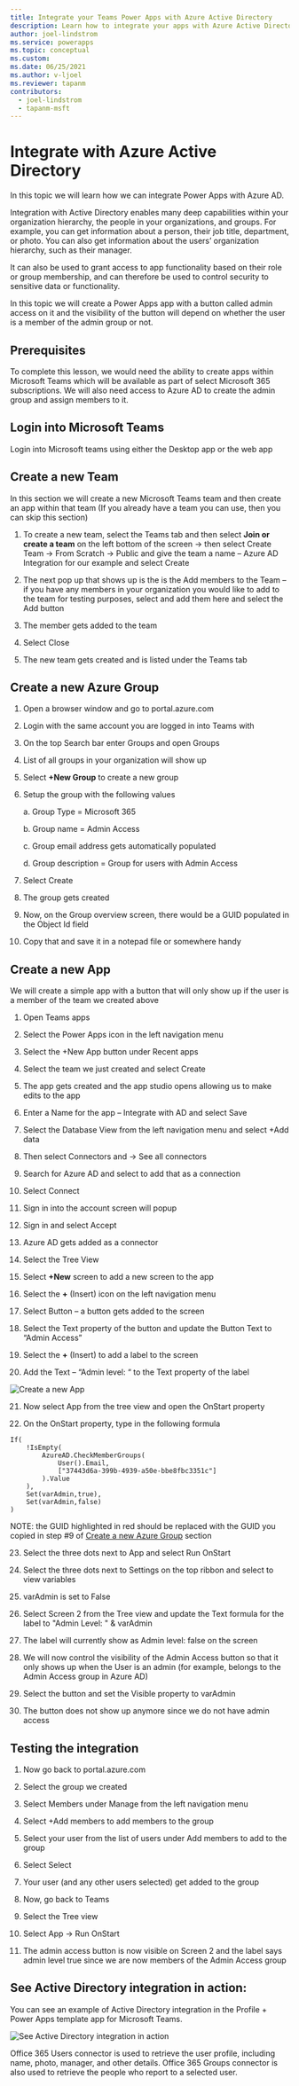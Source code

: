 ```yaml
---
title: Integrate your Teams Power Apps with Azure Active Directory
description: Learn how to integrate your apps with Azure Active Directory to use data about the people in your organization in your app.
author: joel-lindstrom
ms.service: powerapps
ms.topic: conceptual
ms.custom: 
ms.date: 06/25/2021
ms.author: v-ljoel
ms.reviewer: tapanm
contributors:
  - joel-lindstrom
  - tapanm-msft
---
```


# Integrate with Azure Active Directory

In this topic we will learn how we can integrate Power Apps with Azure AD.

Integration with Active Directory enables many deep capabilities within your organization hierarchy, the people in your organizations, and groups. For example, you can get information about a person, their job title, department, or photo. You can also get information about the users’ organization hierarchy, such as their manager.

It can also be used to grant access to app functionality based on their role or group membership, and can therefore be used to control security to sensitive data or functionality.

In this topic we will create a Power Apps app with a button called admin access on it and the visibility of the button will depend on whether the user is a member of the admin group or not.

## Prerequisites

To complete this lesson, we would need the ability to create apps within Microsoft Teams which will be available as part of select Microsoft 365 subscriptions. We will also need access to Azure AD to create the admin group and assign members to it.

## Login into Microsoft Teams

Login into Microsoft teams using either the Desktop app or the web app

## Create a new Team

In this section we will create a new Microsoft Teams team and then create an app within that team (If you already have a team you can use, then you can skip this section)

1.  To create a new team, select the Teams tab and then select **Join or create a team** on the left bottom of the screen -\> then select Create Team -\> From Scratch -\> Public and give the team a name – Azure AD Integration for our example and select Create

2.  The next pop up that shows up is the is the Add members to the Team – if you have any members in your organization you would like to add to the team for testing purposes, select and add them here and select the Add button

3.  The member gets added to the team

4.  Select Close

5.  The new team gets created and is listed under the Teams tab

## Create a new Azure Group

1.  Open a browser window and go to portal.azure.com

2.  Login with the same account you are logged in into Teams with

3.  On the top Search bar enter Groups and open Groups

4.  List of all groups in your organization will show up

5.  Select **+New Group** to create a new group

6.  Setup the group with the following values

    a.  Group Type = Microsoft 365

    b.  Group name = Admin Access

    c.  Group email address gets automatically populated

    d.  Group description = Group for users with Admin Access

7.  Select Create

8.  The group gets created

9.  Now, on the Group overview screen, there would be a GUID populated in the
    Object Id field

10. Copy that and save it in a notepad file or somewhere handy

## Create a new App

We will create a simple app with a button that will only show up if the user is
a member of the team we created above

1.  Open Teams apps

2.  Select the Power Apps icon in the left navigation menu

3.  Select the +New App button under Recent apps

4.  Select the team we just created and select Create

5.  The app gets created and the app studio opens allowing us to make edits to the app

6.  Enter a Name for the app – Integrate with AD and select Save

7.  Select the Database View from the left navigation menu and select +Add data

8.  Then select Connectors and -\> See all connectors

9.  Search for Azure AD and select to add that as a connection

10. Select Connect

11. Sign in into the account screen will popup

12. Sign in and select Accept

13. Azure AD gets added as a connector

14. Select the Tree View

15. Select **+New** screen to add a new screen to the app

16. Select the **+** (Insert) icon on the left navigation menu

17. Select Button – a button gets added to the screen

18. Select the Text property of the button and update the Button Text to “Admin
    Access”

19. Select the **+** (Insert) to add a label to the screen

20. Add the Text – “Admin level: “ to the Text property of the label

![Create a new App](media/integrate-with-azure-active-directory/create-a-new-app-1.png "Create a new app")

21. Now select App from the tree view and open the OnStart property

22. On the OnStart property, type in the following formula

```
If(
    !IsEmpty(
        AzureAD.CheckMemberGroups(
            User().Email,
            ["37443d6a-399b-4939-a50e-bbe8fbc3351c"]
        ).Value
    ),
    Set(varAdmin,true),
    Set(varAdmin,false)
)
```

NOTE: the GUID highlighted in red should be replaced with the GUID you copied in step #9 of [Create a new Azure Group](#_Create_a_new) section

23. Select the three dots next to App and select Run OnStart

24. Select the three dots next to Settings on the top ribbon and select to view variables

25. varAdmin is set to False

26. Select Screen 2 from the Tree view and update the Text formula for the label to "Admin Level: " & varAdmin

27. The label will currently show as Admin level: false on the screen

28. We will now control the visibility of the Admin Access button so that it only shows up when the User is an admin (for example, belongs to the Admin Access group in Azure AD)

29. Select the button and set the Visible property to varAdmin

30. The button does not show up anymore since we do not have admin access

## Testing the integration

1.  Now go back to portal.azure.com

2.  Select the group we created

3.  Select Members under Manage from the left navigation menu

4.  Select +Add members to add members to the group

5.  Select your user from the list of users under Add members to add to the
    group

6.  Select Select

7.  Your user (and any other users selected) get added to the group

8.  Now, go back to Teams

9.  Select the Tree view

10. Select App -\> Run OnStart

11. The admin access button is now visible on Screen 2 and the label says admin level true since we are now members of the Admin Access group

## See Active Directory integration in action:

You can see an example of Active Directory integration in the Profile + Power Apps template app for Microsoft Teams.

![See Active Directory integration in action](media/integrate-with-azure-active-directory/see-active-directory-integration-in-action-1.png "See Active Directory integration in action")

Office 365 Users connector is used to retrieve the user profile, including name, photo, manager, and other details. Office 365 Groups connector is also used to retrieve the people who report to a selected user.
